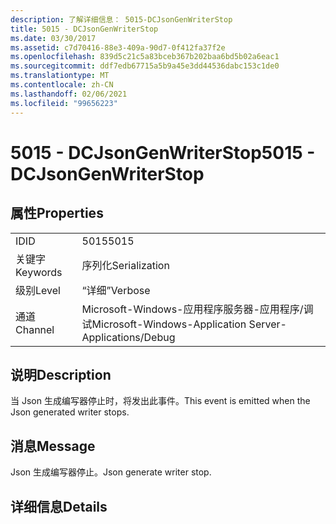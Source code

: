 ```yaml
---
description: 了解详细信息： 5015-DCJsonGenWriterStop
title: 5015 - DCJsonGenWriterStop
ms.date: 03/30/2017
ms.assetid: c7d70416-88e3-409a-90d7-0f412fa37f2e
ms.openlocfilehash: 839d5c21c5a83bceb367b202baa6bd5b02a6eac1
ms.sourcegitcommit: ddf7edb67715a5b9a45e3dd44536dabc153c1de0
ms.translationtype: MT
ms.contentlocale: zh-CN
ms.lasthandoff: 02/06/2021
ms.locfileid: "99656223"
---
```

# <a name="5015---dcjsongenwriterstop"></a><span data-ttu-id="c700c-103">5015 - DCJsonGenWriterStop</span><span class="sxs-lookup"><span data-stu-id="c700c-103">5015 - DCJsonGenWriterStop</span></span>

## <a name="properties"></a><span data-ttu-id="c700c-104">属性</span><span class="sxs-lookup"><span data-stu-id="c700c-104">Properties</span></span>  
  
|||  
|-|-|  
|<span data-ttu-id="c700c-105">ID</span><span class="sxs-lookup"><span data-stu-id="c700c-105">ID</span></span>|<span data-ttu-id="c700c-106">5015</span><span class="sxs-lookup"><span data-stu-id="c700c-106">5015</span></span>|  
|<span data-ttu-id="c700c-107">关键字</span><span class="sxs-lookup"><span data-stu-id="c700c-107">Keywords</span></span>|<span data-ttu-id="c700c-108">序列化</span><span class="sxs-lookup"><span data-stu-id="c700c-108">Serialization</span></span>|  
|<span data-ttu-id="c700c-109">级别</span><span class="sxs-lookup"><span data-stu-id="c700c-109">Level</span></span>|<span data-ttu-id="c700c-110">“详细”</span><span class="sxs-lookup"><span data-stu-id="c700c-110">Verbose</span></span>|  
|<span data-ttu-id="c700c-111">通道</span><span class="sxs-lookup"><span data-stu-id="c700c-111">Channel</span></span>|<span data-ttu-id="c700c-112">Microsoft-Windows-应用程序服务器-应用程序/调试</span><span class="sxs-lookup"><span data-stu-id="c700c-112">Microsoft-Windows-Application Server-Applications/Debug</span></span>|  
  
## <a name="description"></a><span data-ttu-id="c700c-113">说明</span><span class="sxs-lookup"><span data-stu-id="c700c-113">Description</span></span>  

 <span data-ttu-id="c700c-114">当 Json 生成编写器停止时，将发出此事件。</span><span class="sxs-lookup"><span data-stu-id="c700c-114">This event is emitted when the Json generated writer stops.</span></span>  
  
## <a name="message"></a><span data-ttu-id="c700c-115">消息</span><span class="sxs-lookup"><span data-stu-id="c700c-115">Message</span></span>  

 <span data-ttu-id="c700c-116">Json 生成编写器停止。</span><span class="sxs-lookup"><span data-stu-id="c700c-116">Json generate writer stop.</span></span>  
  
## <a name="details"></a><span data-ttu-id="c700c-117">详细信息</span><span class="sxs-lookup"><span data-stu-id="c700c-117">Details</span></span>
